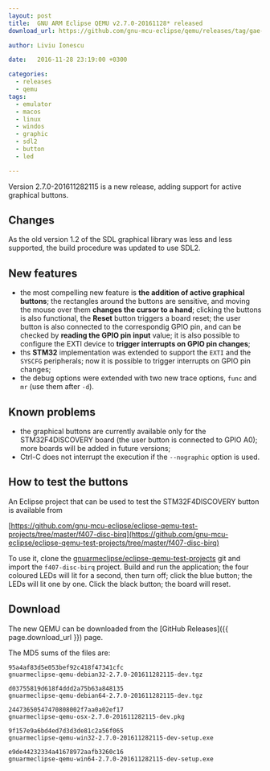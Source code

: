 ```yaml
---
layout: post
title:  GNU ARM Eclipse QEMU v2.7.0-20161128* released
download_url: https://github.com/gnu-mcu-eclipse/qemu/releases/tag/gae-2.7.0-20161128

author: Liviu Ionescu

date:   2016-11-28 23:19:00 +0300

categories:
  - releases
  - qemu
tags:
  - emulator
  - macos
  - linux
  - windos
  - graphic
  - sdl2
  - button
  - led

---
```


Version 2.7.0-201611282115 is a new release, adding support for active graphical buttons.

## Changes

As the old version 1.2 of the SDL graphical library was less and less supported, the build procedure was updated to use SDL2.

## New features

- the most compelling new feature is **the addition of active graphical buttons**; the rectangles around the buttons are sensitive, and moving the mouse over them **changes the cursor to a hand**; clicking the buttons is also functional, the **Reset** button triggers a board reset; the user button is also connected to the correspondig GPIO pin, and can be checked by **reading the GPIO pin input** value; it is also possible to configure the EXTI device to **trigger interrupts on GPIO pin changes**;
- ths **STM32** implementation was extended to support the `EXTI` and the `SYSCFG` peripherals; now it is possible to trigger interrupts on GPIO pin changes;
- the debug options were extended with two new trace options, `func` and `mr` (use them after `-d`).

## Known problems

- the graphical buttons are currently available only for the STM32F4DISCOVERY board (the user button is connected to GPIO A0); more boards will be added in future versions;
- Ctrl-C does not interrupt the execution if the `--nographic` option is used.

## How to test the buttons

An Eclipse project that can be used to test the STM32F4DISCOVERY button is available from

[https://github.com/gnu-mcu-eclipse/eclipse-qemu-test-projects/tree/master/f407-disc-birq](https://github.com/gnu-mcu-eclipse/eclipse-qemu-test-projects/tree/master/f407-disc-birq)

To use it, clone the [gnuarmeclipse/eclipse-qemu-test-projects](https://github.com/gnu-mcu-eclipse/eclipse-qemu-test-projects) git and import the `f407-disc-birq` project. Build and run the application; the four coloured LEDs will lit for a second, then turn off; click the blue button; the LEDs will lit one by one. Click the black button; the board will reset.

## Download

The new QEMU can be downloaded from the [GitHub Releases]({{ page.download_url }}) page.

The MD5 sums of the files are:

```
95a4af83d5e053bef92c418f47341cfc  
gnuarmeclipse-qemu-debian32-2.7.0-201611282115-dev.tgz

d03755819d618f4ddd2a75b63a848135  
gnuarmeclipse-qemu-debian64-2.7.0-201611282115-dev.tgz

24473650547470808002f7aa0a02ef17 
gnuarmeclipse-qemu-osx-2.7.0-201611282115-dev.pkg

9f157e9a6bd4ed7d3d3de81c2a56f065  
gnuarmeclipse-qemu-win32-2.7.0-201611282115-dev-setup.exe

e9de44232334a41678972aafb3260c16  
gnuarmeclipse-qemu-win64-2.7.0-201611282115-dev-setup.exe
```


